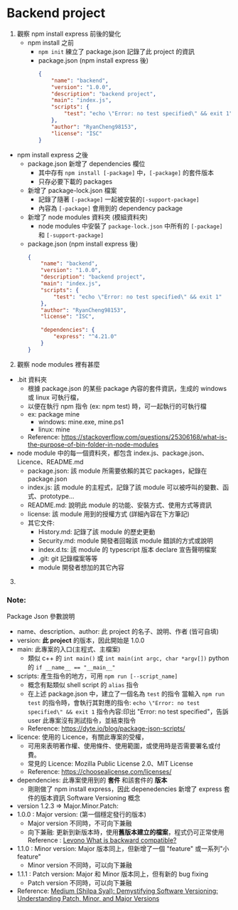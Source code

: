 # Backend project
1. 觀察 npm install express 前後的變化
   - npm install 之前
     - `npm init` 練立了 package.json 記錄了此 project 的資訊 
     - package.json (npm install express 後)
        ```json
        {
            "name": "backend",
            "version": "1.0.0",
            "description": "backend project",
            "main": "index.js",
            "scripts": {
                "test": "echo \"Error: no test specified\" && exit 1"
            },
            "author": "RyanCheng98153",
            "license": "ISC"
        }
        ```
  - npm install express 之後
    - package.json 新增了 dependencies 欄位
      - 其中存有 `npm install [-package]` 中，`[-package]` 的套件版本
      - 只存必要下載的 packages
    - 新增了 package-lock.json 檔案
      - 記錄了隨著 `[-package]` 一起被安裝的`[-support-package]`
      - 內容為 `[-package]` 會用到的 dependency package
    - 新增了 node modules 資料夾 (模組資料夾)
      - node modules 中安裝了 `package-lock.json` 中所有的 `[-package]` 和 `[-support-package]`
    - package.json (npm install express 後)
      ```json
      {
          "name": "backend",
          "version": "1.0.0",
          "description": "backend project",
          "main": "index.js",
          "scripts": {
              "test": "echo \"Error: no test specified\" && exit 1"
          },
          "author": "RyanCheng98153",
          "license": "ISC",
          
          "dependencies": {
              "express": "^4.21.0"
          }
      }
      ```
2. 觀察 node modules 裡有甚麼
  - .bit 資料夾
    - 根據 package.json 的某些 package 內容的套件資訊，生成的 windows 或 linux 可執行檔，
    - 以便在執行 npm 指令 (ex: npm test) 時，可一起執行的可執行檔
    - ex: package mine
      - windows: mine.exe, mine.ps1
      - linux: mine
    - Reference: https://stackoverflow.com/questions/25306168/what-is-the-purpose-of-bin-folder-in-node-modules
  - node module 中的每一個資料夾，都包含 index.js、package.json、Licence、README.md
    - package.json: 該 module 所需要依賴的其它 packages，紀錄在package.json
    - index.js: 該 module 的主程式，記錄了該 module 可以被呼叫的變數、函式、prototype...
    - README.md: 說明此 module 的功能、安裝方式、使用方式等資訊
    - license: 該 module 用到的授權方式 (詳細內容在下方筆記)
    - 其它文件:
      - History.md: 記錄了該 module 的歷史更動
      - Security.md: module 開發者回報該 module 錯誤的方式或說明
      - index.d.ts: 該 module 的 typescript 版本 declare 宣告聲明檔案
      - .git: git 記錄檔案等等
      - module 開發者想加的其它內容
3. 

### Note: 
Package Json 參數說明
  - name、description、author: 此 project 的名子、說明、作者 (皆可自填)
  - version: **此 project** 的版本，因此開始是 1.0.0
  - main: 此專案的入口(主程式、主檔案)
    - 類似
      c++ 的 `int main()` 或 `int main(int argc, char *argv[])`
      python 的 `if __name__ == "__main__"`
  - scripts: 產生指令的地方，可用 `npm run [--script_name]`
    - 概念有點類似 shell script 的 `alias` 指令
    - 在上述 package.json 中，建立了一個名為 `test` 的指令
      當輸入 `npm run test` 的指令時，會執行其對應的指令:
      `echo \"Error: no test specified\" && exit 1`
      指令內容:印出 "Error: no test specified\"，告訴 user 此專案沒有測試指令，並結束指令
    - Reference: https://dyte.io/blog/package-json-scripts/ 
  - licence: 使用的 Licence，有關此專案的受權，
    - 可用來表明著作權、使用條件、使用範圍，或使用時是否需要署名或付費。
    - 常見的 Licence: Mozilla Public License 2.0、MIT License
    - Reference: https://choosealicense.com/licenses/
  - dependencies: 此專案使用到的 **套件** 和該套件的 **版本**
    - 剛剛做了 npm install express，因此 depenedencies 新增了 express 套件的版本資訊
Software Versioning 概念 
  - version 1.2.3 => Major.Minor.Patch:
  - 1.0.0 : Major version: (第一個穩定發行的版本)
    - Major version 不同時，不可向下兼融
    - 向下兼融: 更新到新版本時，使用**舊版本建立的檔案**，程式仍可正常使用
    Reference : [Levono What is backward compatible?](https://www.lenovo.com/us/en/glossary/backward-compatible/?orgRef=https%253A%252F%252Fwww.google.com%252F&srsltid=AfmBOooA9dB561YE_a4uMMmIboee1Hqi4Lc_mU_khBBxYaYGnoFEpaCS)
  - 1.1.0 : Minor version: Major 版本同上，但新增了一個 "feature" 或一系列"小 feature"
    - Minor version 不同時，可以向下兼融
  - 1.1.1 : Patch version: Major 和 Minor 版本同上，但有新的 bug fixing
    - Patch version 不同時，可以向下兼融
  - Reference: [Medium (Shilpa Syal): Demystifying Software Versioning: Understanding Patch, Minor, and Major Versions](https://medium.com/@shilpasyal55/demystifying-software-versioning-understanding-patch-minor-and-major-versions-11927673f3d3)